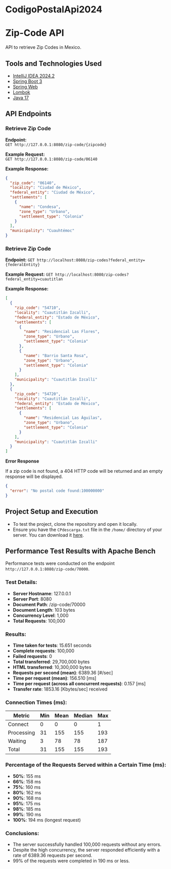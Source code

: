 # CodigoPostalApi2024

# Zip-Code API
API to retrieve Zip Codes in Mexico.

## Tools and Technologies Used
- [IntelliJ IDEA 2024.2](https://www.jetbrains.com/idea/)
- [Spring Boot 3](https://spring.io/projects/spring-boot)
- [Spring Web](https://spring.io/guides/gs/rest-service/)
- [Lombok](https://projectlombok.org/)
- [Java 17](https://openjdk.java.net/projects/jdk/17/)

## API Endpoints

### Retrieve Zip Code

**Endpoint:**  
`GET http://127.0.0.1:8080/zip-code/{zipcode}`

**Example Request:**  
`GET http://127.0.0.1:8080/zip-code/06140`

**Example Response:**

```json
{
  "zip_code": "06140",
  "locality": "Ciudad de México",
  "federal_entity": "Ciudad de México",
  "settlements": [
    {
      "name": "Condesa",
      "zone_type": "Urbano",
      "settlement_type": "Colonia"
    }
  ],
  "municipality": "Cuauhtémoc"
}
```

### Retrieve Zip Code

**Endpoint:**
`GET http://localhost:8080/zip-codes?federal_entity={federalEntity}`

**Example Request:**
`GET http://localhost:8080/zip-codes?federal_entity=cuautitlan`

**Example Response:**
```json
[
  {
    "zip_code": "54710",
    "locality": "Cuautitlán Izcalli",
    "federal_entity": "Estado de México",
    "settlements": [
      {
        "name": "Residencial Las Flores",
        "zone_type": "Urbano",
        "settlement_type": "Colonia"
      },
      {
        "name": "Barrio Santa Rosa",
        "zone_type": "Urbano",
        "settlement_type": "Colonia"
      }
    ],
    "municipality": "Cuautitlán Izcalli"
  },
  {
    "zip_code": "54720",
    "locality": "Cuautitlán Izcalli",
    "federal_entity": "Estado de México",
    "settlements": [
      {
        "name": "Residencial Las Águilas",
        "zone_type": "Urbano",
        "settlement_type": "Colonia"
      }
    ],
    "municipality": "Cuautitlán Izcalli"
  }
]
```

**Error Response**

If a zip code is not found, a 404 HTTP code will be returned and an empty response will be displayed.

```json
{
  "error": "No postal code found:100000000"
}
```

## Project Setup and Execution

- To test the project, clone the repository and open it locally.
- Ensure you have the `CPdescarga.txt` file in the `/home/` directory of your server. You can download it [here](https://www.correosdemexico.gob.mx/SSLServicios/ConsultaCP/CodigoPostal_Exportar.aspx).



## Performance Test Results with Apache Bench

Performance tests were conducted on the endpoint `http://127.0.0.1:8080/zip-code/70000`.

### Test Details:

- **Server Hostname**: 127.0.0.1
- **Server Port**: 8080
- **Document Path**: /zip-code/70000
- **Document Length**: 103 bytes
- **Concurrency Level**: 1,000
- **Total Requests**: 100,000

### Results:

- **Time taken for tests**: 15.651 seconds
- **Complete requests**: 100,000
- **Failed requests**: 0
- **Total transferred**: 29,700,000 bytes
- **HTML transferred**: 10,300,000 bytes
- **Requests per second (mean)**: 6389.36 [#/sec]
- **Time per request (mean)**: 156.510 [ms]
- **Time per request (across all concurrent requests)**: 0.157 [ms]
- **Transfer rate**: 1853.16 [Kbytes/sec] received

### Connection Times (ms):

| Metric | Min | Mean | Median | Max |
|--------|-----|------|--------|-----|
| Connect | 0 | 0 | 0 | 1 |
| Processing | 31 | 155 | 155 | 193 |
| Waiting | 3 | 78 | 78 | 187 |
| Total | 31 | 155 | 155 | 193 |


### Percentage of the Requests Served within a Certain Time (ms):

- **50%**: 155 ms
- **66%**: 158 ms
- **75%**: 160 ms
- **80%**: 162 ms
- **90%**: 168 ms
- **95%**: 175 ms
- **98%**: 185 ms
- **99%**: 190 ms
- **100%**: 194 ms (longest request)

### Conclusions:

- The server successfully handled 100,000 requests without any errors.
- Despite the high concurrency, the server responded efficiently with a rate of 6389.36 requests per second.
- 99% of the requests were completed in 190 ms or less.












